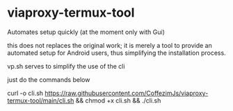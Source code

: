 # viaproxy-termux-tool
Automates setup quickly (at the moment only with Gui) 

this does not replaces the original work; it is merely a tool to provide an automated setup for Android users, thus simplifying the installation process.

vp.sh serves to simplify the use of the cli


just do the commands below 

curl -o cli.sh https://raw.githubusercontent.com/CoffezimJs/viaproxy-termux-tool/main/cli.sh && chmod +x cli.sh && ./cli.sh


